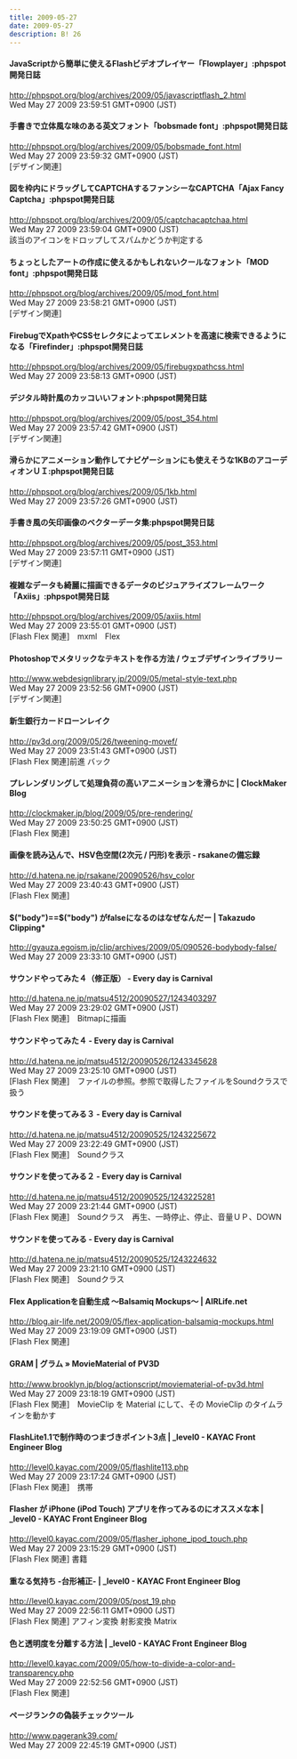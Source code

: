 ```yaml
---
title: 2009-05-27
date: 2009-05-27
description: B! 26
---
```


#### JavaScriptから簡単に使えるFlashビデオプレイヤー「Flowplayer」:phpspot開発日誌
http://phpspot.org/blog/archives/2009/05/javascriptflash_2.html<br>
Wed May 27 2009 23:59:51 GMT+0900 (JST)<br>


#### 手書きで立体風な味のある英文フォント「bobsmade font」:phpspot開発日誌
http://phpspot.org/blog/archives/2009/05/bobsmade_font.html<br>
Wed May 27 2009 23:59:32 GMT+0900 (JST)<br>
[デザイン関連]


#### 図を枠内にドラッグしてCAPTCHAするファンシーなCAPTCHA「Ajax Fancy Captcha」:phpspot開発日誌
http://phpspot.org/blog/archives/2009/05/captchacaptchaa.html<br>
Wed May 27 2009 23:59:04 GMT+0900 (JST)<br>
該当のアイコンをドロップしてスパムかどうか判定する


#### ちょっとしたアートの作成に使えるかもしれないクールなフォント「MOD font」:phpspot開発日誌
http://phpspot.org/blog/archives/2009/05/mod_font.html<br>
Wed May 27 2009 23:58:21 GMT+0900 (JST)<br>
[デザイン関連]


#### FirebugでXpathやCSSセレクタによってエレメントを高速に検索できるようになる「Firefinder」:phpspot開発日誌
http://phpspot.org/blog/archives/2009/05/firebugxpathcss.html<br>
Wed May 27 2009 23:58:13 GMT+0900 (JST)<br>


#### デジタル時計風のカッコいいフォント:phpspot開発日誌
http://phpspot.org/blog/archives/2009/05/post_354.html<br>
Wed May 27 2009 23:57:42 GMT+0900 (JST)<br>
[デザイン関連]


#### 滑らかにアニメーション動作してナビゲーションにも使えそうな1KBのアコーディオンＵＩ:phpspot開発日誌
http://phpspot.org/blog/archives/2009/05/1kb.html<br>
Wed May 27 2009 23:57:26 GMT+0900 (JST)<br>


#### 手書き風の矢印画像のベクターデータ集:phpspot開発日誌
http://phpspot.org/blog/archives/2009/05/post_353.html<br>
Wed May 27 2009 23:57:11 GMT+0900 (JST)<br>
[デザイン関連]


#### 複雑なデータも綺麗に描画できるデータのビジュアライズフレームワーク「Axiis」:phpspot開発日誌
http://phpspot.org/blog/archives/2009/05/axiis.html<br>
Wed May 27 2009 23:55:01 GMT+0900 (JST)<br>
[Flash Flex 関連]　mxml　Flex


#### Photoshopでメタリックなテキストを作る方法 / ウェブデザインライブラリー
http://www.webdesignlibrary.jp/2009/05/metal-style-text.php<br>
Wed May 27 2009 23:52:56 GMT+0900 (JST)<br>
[デザイン関連]


#### 新生銀行カードローンレイク
http://pv3d.org/2009/05/26/tweening-movef/<br>
Wed May 27 2009 23:51:43 GMT+0900 (JST)<br>
[Flash Flex 関連]前進 バック


####   プレレンダリングして処理負荷の高いアニメーションを滑らかに | ClockMaker Blog
http://clockmaker.jp/blog/2009/05/pre-rendering/<br>
Wed May 27 2009 23:50:25 GMT+0900 (JST)<br>
[Flash Flex 関連]


#### 画像を読み込んで、HSV色空間(2次元 / 円形)を表示 - rsakaneの備忘録
http://d.hatena.ne.jp/rsakane/20090526/hsv_color<br>
Wed May 27 2009 23:40:43 GMT+0900 (JST)<br>
[Flash Flex 関連]


#### $("body")==$("body") がfalseになるのはなぜなんだー | Takazudo Clipping*
http://gyauza.egoism.jp/clip/archives/2009/05/090526-bodybody-false/<br>
Wed May 27 2009 23:33:10 GMT+0900 (JST)<br>


#### サウンドやってみた４（修正版） - Every day is Carnival
http://d.hatena.ne.jp/matsu4512/20090527/1243403297<br>
Wed May 27 2009 23:29:02 GMT+0900 (JST)<br>
[Flash Flex 関連]　Bitmapに描画


#### サウンドやってみた４ - Every day is Carnival
http://d.hatena.ne.jp/matsu4512/20090526/1243345628<br>
Wed May 27 2009 23:25:10 GMT+0900 (JST)<br>
[Flash Flex 関連]　ファイルの参照。参照で取得したファイルをSoundクラスで扱う


#### サウンドを使ってみる３ - Every day is Carnival
http://d.hatena.ne.jp/matsu4512/20090525/1243225672<br>
Wed May 27 2009 23:22:49 GMT+0900 (JST)<br>
[Flash Flex 関連]　Soundクラス


#### サウンドを使ってみる２ - Every day is Carnival
http://d.hatena.ne.jp/matsu4512/20090525/1243225281<br>
Wed May 27 2009 23:21:44 GMT+0900 (JST)<br>
[Flash Flex 関連]　Soundクラス　再生、一時停止、停止、音量ＵＰ、DOWN


#### サウンドを使ってみる - Every day is Carnival
http://d.hatena.ne.jp/matsu4512/20090525/1243224632<br>
Wed May 27 2009 23:21:10 GMT+0900 (JST)<br>
[Flash Flex 関連]　Soundクラス


#### Flex Applicationを自動生成 〜Balsamiq Mockups〜 | AIRLife.net
http://blog.air-life.net/2009/05/flex-application-balsamiq-mockups.html<br>
Wed May 27 2009 23:19:09 GMT+0900 (JST)<br>
[Flash Flex 関連]


#### GRAM | グラム » MovieMaterial of PV3D
http://www.brooklyn.jp/blog/actionscript/moviematerial-of-pv3d.html<br>
Wed May 27 2009 23:18:19 GMT+0900 (JST)<br>
[Flash Flex 関連]　MovieClip を Material にして、その MovieClip のタイムラインを動かす


#### FlashLite1.1で制作時のつまづきポイント3点 | _level0 - KAYAC Front Engineer Blog
http://level0.kayac.com/2009/05/flashlite113.php<br>
Wed May 27 2009 23:17:24 GMT+0900 (JST)<br>
[Flash Flex 関連]　携帯


#### Flasher が iPhone (iPod Touch) アプリを作ってみるのにオススメな本 | _level0 - KAYAC Front Engineer Blog
http://level0.kayac.com/2009/05/flasher_iphone_ipod_touch.php<br>
Wed May 27 2009 23:15:29 GMT+0900 (JST)<br>
[Flash Flex 関連] 書籍


#### 重なる気持ち -台形補正- | _level0 - KAYAC Front Engineer Blog
http://level0.kayac.com/2009/05/post_19.php<br>
Wed May 27 2009 22:56:11 GMT+0900 (JST)<br>
[Flash Flex 関連] アフィン変換 射影変換 Matrix


#### 色と透明度を分離する方法 | _level0 - KAYAC Front Engineer Blog
http://level0.kayac.com/2009/05/how-to-divide-a-color-and-transparency.php<br>
Wed May 27 2009 22:52:56 GMT+0900 (JST)<br>
[Flash Flex 関連]


#### ページランクの偽装チェックツール
http://www.pagerank39.com/<br>
Wed May 27 2009 22:45:19 GMT+0900 (JST)<br>


